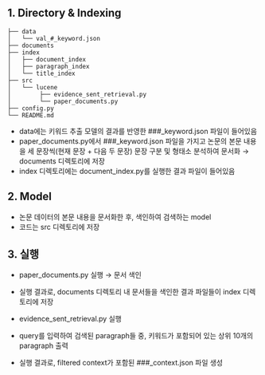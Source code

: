 ## 1. Directory & Indexing

```
├── data
│   └── val_#_keyword.json
├── documents
├── index
│   ├── document_index
│   ├── paragraph_index
│   └── title_index
├── src
│   └── lucene
│        ├── evidence_sent_retrieval.py
│        └── paper_documents.py
├── config.py
└── README.md
```

- data에는 키워드 추출 모델의 결과를 반영한 ###_keyword.json 파일이 들어있음
- paper_documents.py에서 ###_keyword.json 파일을 가지고 논문의 본문 내용을 세 문장씩(현재 문장 + 다음 두 문장) 문장 구분 및 형태소 분석하여 문서화 → documents 디렉토리에 저장
- index 디렉토리에는 document_index.py를 실행한 결과 파일이 들어있음

## 2. Model
- 논문 데이터의 본문 내용을 문서화한 후, 색인하여 검색하는 model
- 코드는 src 디렉토리에 저장

## 3. 실행
- paper_documents.py 실행 → 문서 색인
- 실행 결과로, documents 디렉토리 내 문서들을 색인한 결과 파일들이 index 디렉토리에 저장

- evidence_sent_retrieval.py 실행
- query를 입력하여 검색된 paragraph들 중, 키워드가 포함되어 있는 상위 10개의 paragraph 출력
- 실행 결과로, filtered context가 포함된 ###_context.json 파일 생성
